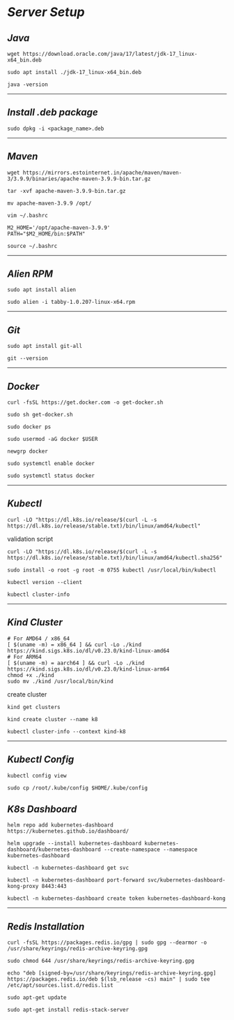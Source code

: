# _Server Setup_

## _Java_

```
wget https://download.oracle.com/java/17/latest/jdk-17_linux-x64_bin.deb
```

```
sudo apt install ./jdk-17_linux-x64_bin.deb
```

```
java -version
```

----
## _Install .deb package_

```
sudo dpkg -i <package_name>.deb
```

----

## _Maven_

```
wget https://mirrors.estointernet.in/apache/maven/maven-3/3.9.9/binaries/apache-maven-3.9.9-bin.tar.gz
```
```
tar -xvf apache-maven-3.9.9-bin.tar.gz
```
```
mv apache-maven-3.9.9 /opt/
```
```
vim ~/.bashrc
```
```
M2_HOME='/opt/apache-maven-3.9.9'
PATH="$M2_HOME/bin:$PATH"
```
```
source ~/.bashrc
```
----

## _Alien RPM_

```
sudo apt install alien
```

```
sudo alien -i tabby-1.0.207-linux-x64.rpm
```

----

## _Git_

```
sudo apt install git-all
```

```
git --version
```

----

## _Docker_

```
curl -fsSL https://get.docker.com -o get-docker.sh
```

```
sudo sh get-docker.sh
```

```
sudo docker ps
```

```
sudo usermod -aG docker $USER
```
```
newgrp docker
```
```
sudo systemctl enable docker
```

```
sudo systemctl status docker
```
----

## _Kubectl_

```
curl -LO "https://dl.k8s.io/release/$(curl -L -s https://dl.k8s.io/release/stable.txt)/bin/linux/amd64/kubectl"
```

validation script

```
curl -LO "https://dl.k8s.io/release/$(curl -L -s https://dl.k8s.io/release/stable.txt)/bin/linux/amd64/kubectl.sha256"
```

```
sudo install -o root -g root -m 0755 kubectl /usr/local/bin/kubectl
```

```
kubectl version --client
```

```
kubectl cluster-info
```

----

## _Kind Cluster_

```
# For AMD64 / x86_64
[ $(uname -m) = x86_64 ] && curl -Lo ./kind https://kind.sigs.k8s.io/dl/v0.23.0/kind-linux-amd64
# For ARM64
[ $(uname -m) = aarch64 ] && curl -Lo ./kind https://kind.sigs.k8s.io/dl/v0.23.0/kind-linux-arm64
chmod +x ./kind
sudo mv ./kind /usr/local/bin/kind
```

create cluster

```
kind get clusters
```

```
kind create cluster --name k8
```

```
kubectl cluster-info --context kind-k8
```

----

## _Kubectl Config_

```
kubectl config view
```

```
sudo cp /root/.kube/config $HOME/.kube/config
```

## _K8s Dashboard_

```
helm repo add kubernetes-dashboard https://kubernetes.github.io/dashboard/
```

```
helm upgrade --install kubernetes-dashboard kubernetes-dashboard/kubernetes-dashboard --create-namespace --namespace kubernetes-dashboard
```

```
kubectl -n kubernetes-dashboard get svc
```

```
kubectl -n kubernetes-dashboard port-forward svc/kubernetes-dashboard-kong-proxy 8443:443
```

```
kubectl -n kubernetes-dashboard create token kubernetes-dashboard-kong
```
---- 

## _Redis Installation_

```
curl -fsSL https://packages.redis.io/gpg | sudo gpg --dearmor -o /usr/share/keyrings/redis-archive-keyring.gpg
```
```
sudo chmod 644 /usr/share/keyrings/redis-archive-keyring.gpg
```
```
echo "deb [signed-by=/usr/share/keyrings/redis-archive-keyring.gpg] https://packages.redis.io/deb $(lsb_release -cs) main" | sudo tee /etc/apt/sources.list.d/redis.list
```
```
sudo apt-get update
```
```
sudo apt-get install redis-stack-server
```
